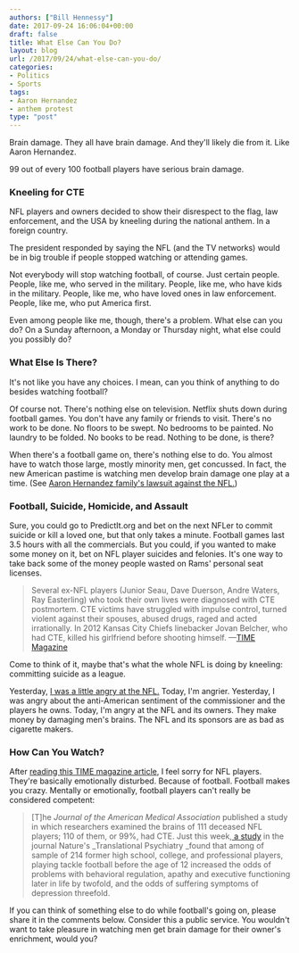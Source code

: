 ```yaml
---
authors: ["Bill Hennessy"]
date: 2017-09-24 16:06:04+00:00
draft: false
title: What Else Can You Do?
layout: blog
url: /2017/09/24/what-else-can-you-do/
categories:
- Politics
- Sports
tags:
- Aaron Hernandez
- anthem protest
type: "post"
---
```


Brain damage. They all have brain damage. And they'll likely die from it. Like Aaron Hernandez.

99 out of every 100 football players have serious brain damage.



### Kneeling for CTE



NFL players and owners decided to show their disrespect to the flag, law enforcement, and the USA by kneeling during the national anthem. In a foreign country.

The president responded by saying the NFL (and the TV networks) would be in big trouble if people stopped watching or attending games.

Not everybody will stop watching football, of course. Just certain people. People, like me, who served in the military. People, like me, who have kids in the military. People, like me, who have loved ones in law enforcement. People, like me, who put America first.

Even among people like me, though, there's a problem. What else can you do? On a Sunday afternoon, a Monday or Thursday night, what else could you possibly do?



### What Else Is There?



It's not like you have any choices. I mean, can you think of anything to do besides watching football?

Of course not. There's nothing else on television. Netflix shuts down during football games. You don't have any family or friends to visit. There's no work to be done. No floors to be swept. No bedrooms to be painted. No laundry to be folded. No books to be read. Nothing to be done, is there?

When there's a football game on, there's nothing else to do. You almost have to watch those large, mostly minority men, get concussed. In fact, the new American pastime is watching men develop brain damage one play at a time. (See [Aaron Hernandez family's lawsuit against the NFL.](https://time.com/4952568/aaron-hernandez-cte-brain-trauma-nfl-football/))



### Football, Suicide, Homicide, and Assault



Sure, you could go to PredictIt.org and bet on the next NFLer to commit suicide or kill a loved one, but that only takes a minute. Football games last 3.5 hours with all the commercials. But you could, if you wanted to make some money on it, bet on NFL player suicides and felonies. It's one way to take back some of the money people wasted on Rams' personal seat licenses.



> Several ex-NFL players (Junior Seau, Dave Duerson, Andre Waters, Ray Easterling) who took their own lives were diagnosed with CTE postmortem. CTE victims have struggled with impulse control, turned violent against their spouses, abused drugs, raged and acted irrationally. In 2012 Kansas City Chiefs linebacker Jovan Belcher, who had CTE, killed his girlfriend before shooting himself. —[TIME Magazine](https://time.com/4952568/aaron-hernandez-cte-brain-trauma-nfl-football/)



Come to think of it, maybe that's what the whole NFL is doing by kneeling: committing suicide as a league.

Yesterday, [I was a little angry at the NFL.](https://hennessysview.com/2017/09/23/nfl-hates-football-fans-fire-them-all/) Today, I'm angrier. Yesterday, I was angry about the anti-American sentiment of the commissioner and the players he owns. Today, I'm angry at the NFL and its owners. They make money by damaging men's brains. The NFL and its sponsors are as bad as cigarette makers.



### How Can You Watch?



After [reading this TIME magazine article](https://time.com/4952568/aaron-hernandez-cte-brain-trauma-nfl-football/), I feel sorry for NFL players. They're basically emotionally disturbed. Because of football. Football makes you crazy. Mentally or emotionally, football players can't really be considered competent:



> [T]he _Journal of the American Medical Association_ published a study in which researchers examined the brains of 111 deceased NFL players; 110 of them, or 99%, had CTE. Just this week,[ a study](https://time.com/4948320/football-brain-damage-consussions-study/) in the journal Nature's _Translational Psychiatry _found that among of sample of 214 former high school, college, and professional players, playing tackle football before the age of 12 increased the odds of problems with behavioral regulation, apathy and executive functioning later in life by twofold, and the odds of suffering symptoms of depression threefold.



If you can think of something else to do while football's going on, please share it in the comments below. Consider this a public service. You wouldn't want to take pleasure in watching men get brain damage for their owner's enrichment, would you?
